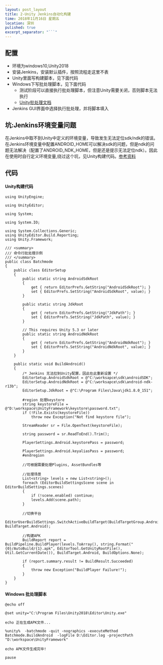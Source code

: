 ```yaml
---
layout: post_layout
title: 2-Unity Jenkins自动化构建
time: 2018年11月16日 星期五
location: 深圳
pulished: true
excerpt_separator: "```"
---
```


## 配置   
- 环境为windows10,Unity2018
- 安装Jenkins，安装默认插件，按照流程走这里不表
- Unity里面写构建脚本，见下面代码
- Windows下写批处理脚本，见下面代码
    - 测试阶段可以直接执行批处理脚本，但注意Unity需要关闭，否则脚本无法执行
	- [Unity批处理文档](https://docs.unity3d.com/Manual/CommandLineArguments.html)    
- Jenkins GUI界面中选择执行批处理，并将脚本填入

## 坑:Jenkins环境变量问题    
在Jenkins中取不到Unity中定义的环境变量，导致发生无法定位sdk/ndk的错误。在Jenkins环境变量中配置ANDROID_HOME可以解决sdk的问题，但是ndk的问题无法解决（配置了ANDROID_NDK_HOME，但是还是提示无法定位ndk）。因此在使用时自行定义环境变量,绕过这个坑，见Unity构建代码。[参考资料](https://dev.twsiyuan.com/2017/03/batchmode-cli-build-unity-android-project.html)

## 代码
#### Unity构建代码
```<C#>
using UnityEngine;

using UnityEditor;

using System;

using System.IO;

using System.Collections.Generic;
using UnityEditor.Build.Reporting;
using Unity.Framework;

/// <summary>
/// 命令行批处理示例
/// </summary>
public class Batchmode
{
    public class EditorSetup
    {
        public static string AndroidSdkRoot
        {
            get { return EditorPrefs.GetString("AndroidSdkRoot"); }
            set { EditorPrefs.SetString("AndroidSdkRoot", value); }
        }

        public static string JdkRoot
        {
            get { return EditorPrefs.GetString("JdkPath"); }
            set { EditorPrefs.SetString("JdkPath", value); }
        }

        // This requires Unity 5.3 or later
        public static string AndroidNdkRoot
        {
            get { return EditorPrefs.GetString("AndroidNdkRoot"); }
            set { EditorPrefs.SetString("AndroidNdkRoot", value); }
        }
    }

    public static void BuildAndroid()
    {
        /* Jenkins 无法拉到Unity配置，因此在此重新设置 */
        EditorSetup.AndroidSdkRoot = @"C:\worksapce\sdk\androidSDK";
        EditorSetup.AndroidNdkRoot = @"C:\worksapce\sdk\android-ndk-r13b";
        EditorSetup.JdkRoot = @"C:\Program Files\Java\jdk1.8.0_151";

        #region 处理keystore
        string keystoreFile = @"D:\workspace\UnityFramework\keystore\password.txt";
        if (!File.Exists(keystoreFile))
            throw new Exception("Not find keystore file");

        StreamReader sr = File.OpenText(keystoreFile);

        string password = sr.ReadToEnd().Trim();

        PlayerSettings.Android.keystorePass = password;

        PlayerSettings.Android.keyaliasPass = password;
        #endregion

        //可根据需要处理Plugins, AssetBundles等

        //处理场景
        List<string> levels = new List<string>();
        foreach (EditorBuildSettingsScene scene in EditorBuildSettings.scenes)
        {
            if (!scene.enabled) continue;
            levels.Add(scene.path);
        }

        //切换平台
        EditorUserBuildSettings.SwitchActiveBuildTarget(BuildTargetGroup.Android, BuildTarget.Android);

        //构建APK
        BuildReport report = BuildPipeline.BuildPlayer(levels.ToArray(), string.Format("{0}/AutoBuild/{1}.apk", EditorTool.GetUnityRootFile(), Util.GetCurrentDate()), BuildTarget.Android, BuildOptions.None);

        if (report.summary.result != BuildResult.Succeeded)
        {
            throw new Exception("BuildPlayer Failure!");
        }
    }
}
```

#### Windows 批处理脚本
```
@echo off

@set unity="C:\Program Files\Unity2018\Editor\Unity.exe"

echo 正在生成APK文件...

%unity%  -batchmode -quit -nographics -executeMethod Batchmode.BuildAndroid  -logFile D:\Editor.log -projectPath "D:\workspace\UnityFramework" 

echo APK文件生成完毕!

pause

```